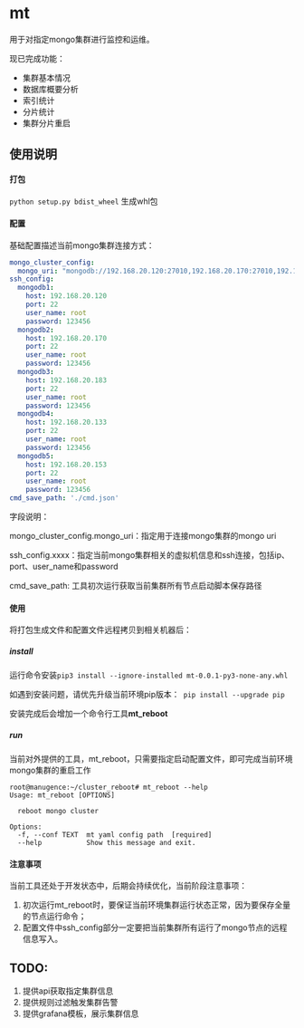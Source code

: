 # mt

用于对指定mongo集群进行监控和运维。

现已完成功能：

- 集群基本情况
- 数据库概要分析
- 索引统计
- 分片统计
- 集群分片重启

## 使用说明

#### 打包

`python setup.py bdist_wheel` 生成whl包

#### 配置

基础配置描述当前mongo集群连接方式：

```yaml
mongo_cluster_config:
  mongo_uri: "mongodb://192.168.20.120:27010,192.168.20.170:27010,192.168.20.183:27010"
ssh_config:
  mongodb1:
    host: 192.168.20.120
    port: 22
    user_name: root
    password: 123456
  mongodb2:
    host: 192.168.20.170
    port: 22
    user_name: root
    password: 123456
  mongodb3:
    host: 192.168.20.183
    port: 22
    user_name: root
    password: 123456
  mongodb4:
    host: 192.168.20.133
    port: 22
    user_name: root
    password: 123456
  mongodb5:
    host: 192.168.20.153
    port: 22
    user_name: root
    password: 123456
cmd_save_path: './cmd.json'
```

字段说明：

mongo_cluster_config.mongo_uri：指定用于连接mongo集群的mongo uri

ssh_config.xxxx：指定当前mongo集群相关的虚拟机信息和ssh连接，包括ip、port、user_name和password

cmd_save_path: 工具初次运行获取当前集群所有节点启动脚本保存路径

#### 使用

将打包生成文件和配置文件远程拷贝到相关机器后：

##### install

运行命令安装`pip3 install --ignore-installed mt-0.0.1-py3-none-any.whl`

如遇到安装问题，请优先升级当前环境pip版本：` pip install --upgrade pip`

安装完成后会增加一个命令行工具**mt_reboot**

##### run

当前对外提供的工具，mt_reboot，只需要指定启动配置文件，即可完成当前环境mongo集群的重启工作

```shell
root@manugence:~/cluster_reboot# mt_reboot --help
Usage: mt_reboot [OPTIONS]

  reboot mongo cluster

Options:
  -f, --conf TEXT  mt yaml config path  [required]
  --help           Show this message and exit.
```
#### 注意事项

当前工具还处于开发状态中，后期会持续优化，当前阶段注意事项：

1. 初次运行mt_reboot时，要保证当前环境集群运行状态正常，因为要保存全量的节点运行命令；
2. 配置文件中ssh_config部分一定要把当前集群所有运行了mongo节点的远程信息写入。

## TODO:
1. 提供api获取指定集群信息
2. 提供规则过滤触发集群告警
3. 提供grafana模板，展示集群信息